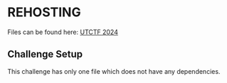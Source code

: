 # REHOSTING

Files can be found here: [UTCTF 2024](https://github.com/utisss/UTCTF-24/tree/main/web-cookie-clicker)

## Challenge Setup
This challenge has only one file which does not have any dependencies.
